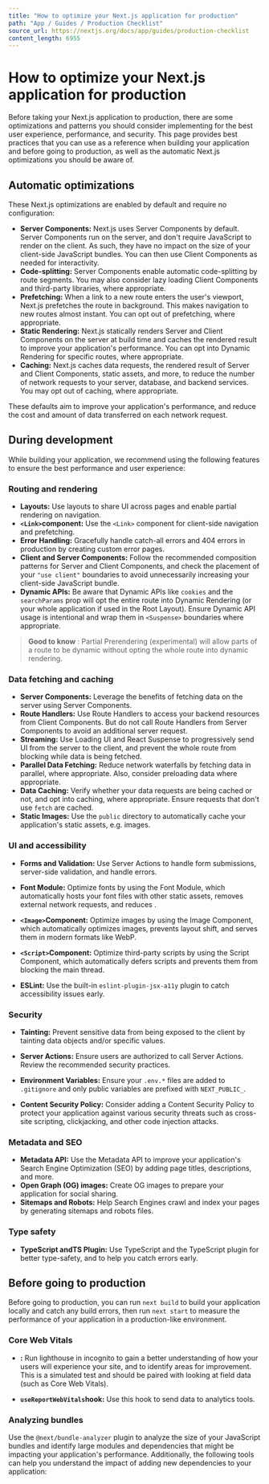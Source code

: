 ```yaml
---
title: "How to optimize your Next.js application for production"
path: "App / Guides / Production Checklist"
source_url: https://nextjs.org/docs/app/guides/production-checklist
content_length: 6955
---
```


# How to optimize your Next.js application for production
Before taking your Next.js application to production, there are some optimizations and patterns you should consider implementing for the best user experience, performance, and security.
This page provides best practices that you can use as a reference when building your application and before going to production, as well as the automatic Next.js optimizations you should be aware of.
## Automatic optimizations
These Next.js optimizations are enabled by default and require no configuration:
  * **Server Components:** Next.js uses Server Components by default. Server Components run on the server, and don't require JavaScript to render on the client. As such, they have no impact on the size of your client-side JavaScript bundles. You can then use Client Components as needed for interactivity.
  * **Code-splitting:** Server Components enable automatic code-splitting by route segments. You may also consider lazy loading Client Components and third-party libraries, where appropriate.
  * **Prefetching:** When a link to a new route enters the user's viewport, Next.js prefetches the route in background. This makes navigation to new routes almost instant. You can opt out of prefetching, where appropriate.
  * **Static Rendering:** Next.js statically renders Server and Client Components on the server at build time and caches the rendered result to improve your application's performance. You can opt into Dynamic Rendering for specific routes, where appropriate. 
  * **Caching:** Next.js caches data requests, the rendered result of Server and Client Components, static assets, and more, to reduce the number of network requests to your server, database, and backend services. You may opt out of caching, where appropriate.


These defaults aim to improve your application's performance, and reduce the cost and amount of data transferred on each network request.
## During development
While building your application, we recommend using the following features to ensure the best performance and user experience:
### Routing and rendering
  * **Layouts:** Use layouts to share UI across pages and enable partial rendering on navigation.
  * **`<Link>`component:** Use the `<Link>` component for client-side navigation and prefetching.
  * **Error Handling:** Gracefully handle catch-all errors and 404 errors in production by creating custom error pages.
  * **Client and Server Components:** Follow the recommended composition patterns for Server and Client Components, and check the placement of your `"use client"` boundaries to avoid unnecessarily increasing your client-side JavaScript bundle.
  * **Dynamic APIs:** Be aware that Dynamic APIs like `cookies` and the `searchParams` prop will opt the entire route into Dynamic Rendering (or your whole application if used in the Root Layout). Ensure Dynamic API usage is intentional and wrap them in `<Suspense>` boundaries where appropriate.


> **Good to know** : Partial Prerendering (experimental) will allow parts of a route to be dynamic without opting the whole route into dynamic rendering.
### Data fetching and caching
  * **Server Components:** Leverage the benefits of fetching data on the server using Server Components.
  * **Route Handlers:** Use Route Handlers to access your backend resources from Client Components. But do not call Route Handlers from Server Components to avoid an additional server request.
  * **Streaming:** Use Loading UI and React Suspense to progressively send UI from the server to the client, and prevent the whole route from blocking while data is being fetched.
  * **Parallel Data Fetching:** Reduce network waterfalls by fetching data in parallel, where appropriate. Also, consider preloading data where appropriate.
  * **Data Caching:** Verify whether your data requests are being cached or not, and opt into caching, where appropriate. Ensure requests that don't use `fetch` are cached.
  * **Static Images:** Use the `public` directory to automatically cache your application's static assets, e.g. images.


### UI and accessibility
  * **Forms and Validation:** Use Server Actions to handle form submissions, server-side validation, and handle errors.


  * **Font Module:** Optimize fonts by using the Font Module, which automatically hosts your font files with other static assets, removes external network requests, and reduces .
  * **`<Image>`Component:** Optimize images by using the Image Component, which automatically optimizes images, prevents layout shift, and serves them in modern formats like WebP.
  * **`<Script>`Component:** Optimize third-party scripts by using the Script Component, which automatically defers scripts and prevents them from blocking the main thread.
  * **ESLint:** Use the built-in `eslint-plugin-jsx-a11y` plugin to catch accessibility issues early.


### Security
  * **Tainting:** Prevent sensitive data from being exposed to the client by tainting data objects and/or specific values.
  * **Server Actions:** Ensure users are authorized to call Server Actions. Review the recommended security practices.


  * **Environment Variables:** Ensure your `.env.*` files are added to `.gitignore` and only public variables are prefixed with `NEXT_PUBLIC_`.
  * **Content Security Policy:** Consider adding a Content Security Policy to protect your application against various security threats such as cross-site scripting, clickjacking, and other code injection attacks.


### Metadata and SEO
  * **Metadata API:** Use the Metadata API to improve your application's Search Engine Optimization (SEO) by adding page titles, descriptions, and more.
  * **Open Graph (OG) images:** Create OG images to prepare your application for social sharing.
  * **Sitemaps and Robots:** Help Search Engines crawl and index your pages by generating sitemaps and robots files.


### Type safety
  * **TypeScript andTS Plugin:** Use TypeScript and the TypeScript plugin for better type-safety, and to help you catch errors early.


## Before going to production
Before going to production, you can run `next build` to build your application locally and catch any build errors, then run `next start` to measure the performance of your application in a production-like environment.
### Core Web Vitals
  * **:** Run lighthouse in incognito to gain a better understanding of how your users will experience your site, and to identify areas for improvement. This is a simulated test and should be paired with looking at field data (such as Core Web Vitals).


  * **`useReportWebVitals`hook:** Use this hook to send data to analytics tools.


### Analyzing bundles
Use the `@next/bundle-analyzer` plugin to analyze the size of your JavaScript bundles and identify large modules and dependencies that might be impacting your application's performance.
Additionally, the following tools can help you understand the impact of adding new dependencies to your application:
